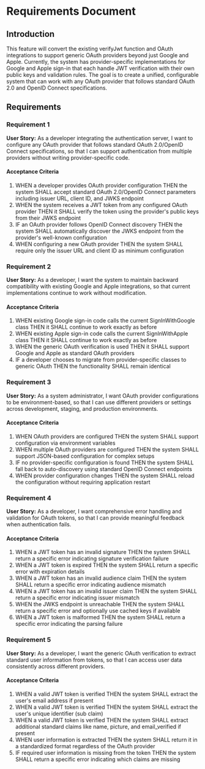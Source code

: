 # Requirements Document

## Introduction

This feature will convert the existing verifyJwt function and OAuth integrations to support generic OAuth providers beyond just Google and Apple. Currently, the system has provider-specific implementations for Google and Apple sign-in that each handle JWT verification with their own public keys and validation rules. The goal is to create a unified, configurable system that can work with any OAuth provider that follows standard OAuth 2.0 and OpenID Connect specifications.

## Requirements

### Requirement 1

**User Story:** As a developer integrating the authentication server, I want to configure any OAuth provider that follows standard OAuth 2.0/OpenID Connect specifications, so that I can support authentication from multiple providers without writing provider-specific code.

#### Acceptance Criteria

1. WHEN a developer provides OAuth provider configuration THEN the system SHALL accept standard OAuth 2.0/OpenID Connect parameters including issuer URL, client ID, and JWKS endpoint
2. WHEN the system receives a JWT token from any configured OAuth provider THEN it SHALL verify the token using the provider's public keys from their JWKS endpoint
3. IF an OAuth provider follows OpenID Connect discovery THEN the system SHALL automatically discover the JWKS endpoint from the provider's well-known configuration
4. WHEN configuring a new OAuth provider THEN the system SHALL require only the issuer URL and client ID as minimum configuration

### Requirement 2

**User Story:** As a developer, I want the system to maintain backward compatibility with existing Google and Apple integrations, so that current implementations continue to work without modification.

#### Acceptance Criteria

1. WHEN existing Google sign-in code calls the current SignInWithGoogle class THEN it SHALL continue to work exactly as before
2. WHEN existing Apple sign-in code calls the current SignInWithApple class THEN it SHALL continue to work exactly as before
3. WHEN the generic OAuth verification is used THEN it SHALL support Google and Apple as standard OAuth providers
4. IF a developer chooses to migrate from provider-specific classes to generic OAuth THEN the functionality SHALL remain identical

### Requirement 3

**User Story:** As a system administrator, I want OAuth provider configurations to be environment-based, so that I can use different providers or settings across development, staging, and production environments.

#### Acceptance Criteria

1. WHEN OAuth providers are configured THEN the system SHALL support configuration via environment variables
2. WHEN multiple OAuth providers are configured THEN the system SHALL support JSON-based configuration for complex setups
3. IF no provider-specific configuration is found THEN the system SHALL fall back to auto-discovery using standard OpenID Connect endpoints
4. WHEN provider configuration changes THEN the system SHALL reload the configuration without requiring application restart

### Requirement 4

**User Story:** As a developer, I want comprehensive error handling and validation for OAuth tokens, so that I can provide meaningful feedback when authentication fails.

#### Acceptance Criteria

1. WHEN a JWT token has an invalid signature THEN the system SHALL return a specific error indicating signature verification failure
2. WHEN a JWT token is expired THEN the system SHALL return a specific error with expiration details
3. WHEN a JWT token has an invalid audience claim THEN the system SHALL return a specific error indicating audience mismatch
4. WHEN a JWT token has an invalid issuer claim THEN the system SHALL return a specific error indicating issuer mismatch
5. WHEN the JWKS endpoint is unreachable THEN the system SHALL return a specific error and optionally use cached keys if available
6. WHEN a JWT token is malformed THEN the system SHALL return a specific error indicating the parsing failure

### Requirement 5

**User Story:** As a developer, I want the generic OAuth verification to extract standard user information from tokens, so that I can access user data consistently across different providers.

#### Acceptance Criteria

1. WHEN a valid JWT token is verified THEN the system SHALL extract the user's email address if present
2. WHEN a valid JWT token is verified THEN the system SHALL extract the user's unique identifier (sub claim)
3. WHEN a valid JWT token is verified THEN the system SHALL extract additional standard claims like name, picture, and email_verified if present
4. WHEN user information is extracted THEN the system SHALL return it in a standardized format regardless of the OAuth provider
5. IF required user information is missing from the token THEN the system SHALL return a specific error indicating which claims are missing
